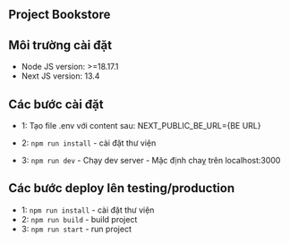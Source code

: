 ## Project Bookstore

## Môi trường cài đặt

- Node JS version: >=18.17.1
- Next JS version: 13.4

## Các bước cài đặt

- 1: Tạo file .env với content sau:
  NEXT_PUBLIC_BE_URL={BE URL}

- 2: `npm run install` - cài đặt thư viện
- 3: `npm run dev` - Chạy dev server - Mặc định chaỵ trên localhost:3000

## Các bước deploy lên testing/production

- 1: `npm run install` - cài đặt thư viện
- 2: `npm run build` - build project
- 3: `npm run start` - run project
